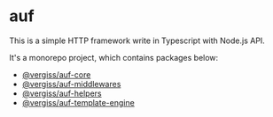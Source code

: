 # auf

This is a simple HTTP framework write in Typescript with Node.js API.

It's a monorepo project, which contains packages below:


- [@vergiss/auf-core](https://github.com/divasatanica/auf/tree/main/packages/core)
- [@vergiss/auf-middlewares](https://github.com/divasatanica/auf/tree/main/packages/middlewares)
- [@vergiss/auf-helpers](https://github.com/divasatanica/auf/tree/main/packages/helpers)
- [@vergiss/auf-template-engine](https://github.com/divasatanica/auf/tree/main/packages/template-engine)
